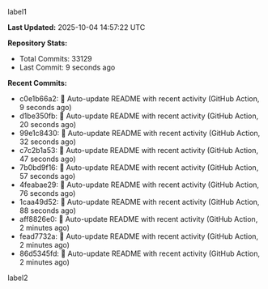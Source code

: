 
label1 
<!-- ACTIVITY_START -->
**Last Updated:** 2025-10-04 14:57:22 UTC

**Repository Stats:**
- Total Commits: 33129
- Last Commit: 9 seconds ago

**Recent Commits:**
- c0e1b66a2: 🤖 Auto-update README with recent activity (GitHub Action, 9 seconds ago)
- d1be350fb: 🤖 Auto-update README with recent activity (GitHub Action, 20 seconds ago)
- 99e1c8430: 🤖 Auto-update README with recent activity (GitHub Action, 32 seconds ago)
- c7c2b1a53: 🤖 Auto-update README with recent activity (GitHub Action, 47 seconds ago)
- 7b0bd9f16: 🤖 Auto-update README with recent activity (GitHub Action, 57 seconds ago)
- 4feabae29: 🤖 Auto-update README with recent activity (GitHub Action, 76 seconds ago)
- 1caa49d52: 🤖 Auto-update README with recent activity (GitHub Action, 88 seconds ago)
- aff8826e0: 🤖 Auto-update README with recent activity (GitHub Action, 2 minutes ago)
- fead7732a: 🤖 Auto-update README with recent activity (GitHub Action, 2 minutes ago)
- 86d5345fd: 🤖 Auto-update README with recent activity (GitHub Action, 2 minutes ago)
<!-- ACTIVITY_END -->

label2
